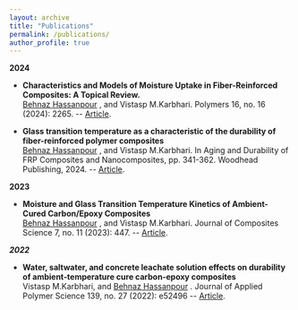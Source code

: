 ```yaml
---
layout: archive
title: "Publications"
permalink: /publications/
author_profile: true
---
```


**2024**

  * **Characteristics and Models of Moisture Uptake in Fiber-Reinforced Composites: A Topical Review.**  
    <u>Behnaz Hassanpour</u> , and Vistasp M.Karbhari.
    Polymers 16, no. 16 (2024): 2265. -- [Article](https://www.mdpi.com/2073-4360/16/16/2265).

  * **Glass transition temperature as a characteristic of the durability of fiber-reinforced polymer composites**  
    <u>Behnaz Hassanpour</u> , and Vistasp M.Karbhari.
    In Aging and Durability of FRP Composites and Nanocomposites, pp. 341-362. Woodhead Publishing, 2024. -- [Article](https://www.sciencedirect.com/science/article/pii/B9780443155451000020).

**2023**

  * **Moisture and Glass Transition Temperature Kinetics of Ambient-Cured Carbon/Epoxy Composites**  
    <u>Behnaz Hassanpour</u> , and Vistasp M.Karbhari.
    Journal of Composites Science 7, no. 11 (2023): 447. -- [Article](https://www.mdpi.com/2504-477X/7/11/447).
    
***2022***

  * **Water, saltwater, and concrete leachate solution effects on durability of ambient‐temperature cure carbon‐epoxy composites**  
    Vistasp M.Karbhari, and <u>Behnaz Hassanpour</u> .
    Journal of Applied Polymer Science 139, no. 27 (2022): e52496 -- [Article](https://onlinelibrary.wiley.com/doi/full/10.1002/app.52496).
